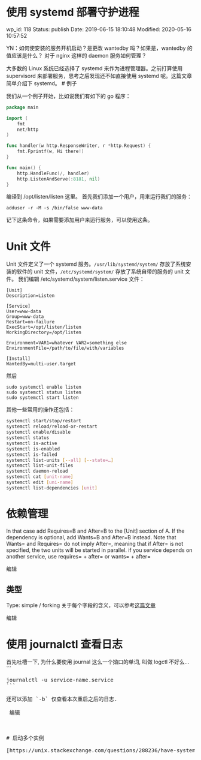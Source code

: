 # 使用 systemd 部署守护进程


wp_id: 118
Status: publish
Date: 2019-06-15 18:10:48
Modified: 2020-05-16 10:57:52


YN：如何使安装的服务开机启动？是更改 wantedby 吗？如果是，wantedby 的值应该是什么？ 对于 nginx 这样的 daemon 服务如何管理？

大多数的 Linux 系统已经选择了 systemd 来作为进程管理器。之前打算使用 supervisord 来部署服务，思考之后发现还不如直接使用 systemd 呢。这篇文章简单介绍下 systemd。 # 例子

我们从一个例子开始，比如说我们有如下的 go 程序： 

```go
package main

import (
    fmt
    net/http
)

func handler(w http.ResponseWriter, r *http.Request) {
    fmt.Fprintf(w, Hi there!)
}

func main() {
    http.HandleFunc(/, handler)
    http.ListenAndServe(:8181, nil)
}
```

编译到 /opt/listen/listen 这里。 首先我们添加一个用户，用来运行我们的服务： 

```
adduser -r -M -s /bin/false www-data
```

记下这条命令，如果需要添加用户来运行服务，可以使用这条。 


# Unit 文件

Unit 文件定义了一个 systemd 服务。`/usr/lib/systemd/system/` 存放了系统安装的软件的 unit 文件，`/etc/systemd/system/` 存放了系统自带的服务的 unit 文件。 我们编辑 /etc/systemd/system/listen.service 文件： 

```
[Unit]
Description=Listen

[Service]
User=www-data
Group=www-data
Restart=on-failure
ExecStart=/opt/listen/listen
WorkingDirectory=/opt/listen

Environment=VAR1=whatever VAR2=something else
EnvironmentFile=/path/to/file/with/variables

[Install]
WantedBy=multi-user.target
```

然后 

```
sudo systemctl enable listen
sudo systemctl status listen
sudo systemctl start listen
```

其他一些常用的操作还包括：

``` bash
systemctl start/stop/restart    
systemctl reload/reload-or-restart  
systemctl enable/disable    
systemctl status    
systemctl is-active 
systemctl is-enabled
systemctl is-failed
systemctl list-units [--all] [--state=…]    
systemctl list-unit-files
systemctl daemon-reload 
systemctl cat [unit-name]   
systemctl edit [uni-name]
systemctl list-dependencies [unit]
```

# 依赖管理

In that case add Requires=B and After=B to the [Unit] section of A. If the dependency is optional, add Wants=B and After=B instead. Note that Wants= and Requires= do not imply After=, meaning that if After= is not specified, the two units will be started in parallel. if you service depends on another service, use requires= + after= or wants= + after= 

 编辑



## 类型

Type: simple / forking 关于每个字段的含义，可以参考[这篇文章](https://www.digitalocean.com/community/tutorials/understanding-systemd-units-and-unit-files "https://www.digitalocean.com/community/tutorials/understanding-systemd-units-and-unit-files")

 编辑



# 使用 journalctl 查看日志

首先吐槽一下, 为什么要使用 journal 这么一个拗口的单词, 叫做 logctl 不好么… ```
<pre class="code">journalctl -u service-name.service
```

还可以添加 `-b` 仅查看本次重启之后的日志. 

 编辑



# 启动多个实例

[https://unix.stackexchange.com/questions/288236/have-systemd-spawn-n-processes](https://unix.stackexchange.com/questions/288236/have-systemd-spawn-n-processes "https://unix.stackexchange.com/questions/288236/have-systemd-spawn-n-processes") [http://0pointer.de/blog/projects/instances.html](http://0pointer.de/blog/projects/instances.html "http://0pointer.de/blog/projects/instances.html")